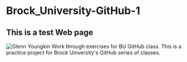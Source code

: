 # Brock_University-GitHub-1
## This is a test Web page
![Glenn Youngkin](Brock_University-GitHub-1/DEN_010550.jpg)
Work through exercises for BU GitHub class.
This is a practice project for Brock University's GitHub series of classes.
